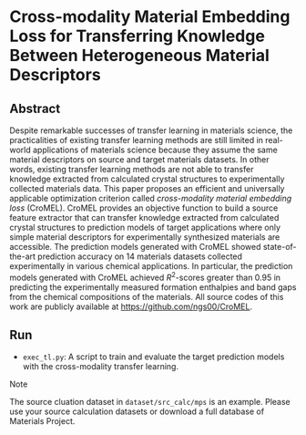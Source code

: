 # Cross-modality Material Embedding Loss for Transferring Knowledge Between Heterogeneous Material Descriptors

## Abstract
Despite remarkable successes of transfer learning in materials science, the practicalities of existing transfer learning methods are still limited in real-world applications of materials science because they assume the same material descriptors on source and target materials datasets. In other words, existing transfer learning methods are not able to transfer knowledge extracted from calculated crystal structures to experimentally collected materials data. This paper proposes an efficient and universally applicable optimization criterion called *cross-modality material embedding loss* (CroMEL). CroMEL provides an objective function to build a source feature extractor that can transfer knowledge extracted from calculated crystal structures to prediction models of target applications where only simple material descriptors for experimentally synthesized materials are accessible. The prediction models generated with CroMEL showed state-of-the-art prediction accuracy on 14 materials datasets collected experimentally in various chemical applications. In particular, the prediction models generated with CroMEL achieved $R^2$-scores greater than 0.95 in predicting the experimentally measured formation enthalpies and band gaps from the chemical compositions of the materials. All source codes of this work are publicly available at https://github.com/ngs00/CroMEL.

## Run
- ``exec_tl.py``: A script to train and evaluate the target prediction models with the cross-modality transfer learning.

> [!NOTE]
> The source cluation dataset in ``dataset/src_calc/mps`` is an example. Please use your source calculation datasets or download a full database of Materials Project.
